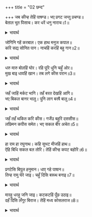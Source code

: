 +++
title = "02 छन्द"

+++
जब कीन्ह तेहिं पाषण्ड। भए प्रगट जन्तु प्रचण्ड॥  
बेताल भूत पिसाच। कर धरें धनु नाराच॥1॥  

<details><summary>भावार्थ</summary>

जब उसने पाखण्ड (माया) रचा, तब भयङ्कर जीव प्रकट हो गए। बेताल, भूत और पिशाच हाथों में धनुष-बाण लिए प्रकट हुए!॥1॥  
</details>

जोगिनि गहें करबाल। एक हाथ मनुज कपाल॥  
करि सद्य सोनित पान। नाचहिं करहिं बहु गान॥2॥  

<details><summary>भावार्थ</summary>

 योगिनियाँ एक हाथ में तलवार और दूसरे हाथ में मनुष्य की खोपडी लिए ताजा खून पीकर नाचने और बहुत तरह के गीत गाने लगीं॥2॥  
</details>

धरु मारु बोलहिं घोर। रहि पूरि धुनि चहुँ ओर॥  
मुख बाइ धावहिं खान। तब लगे कीस परान॥3॥  

<details><summary>भावार्थ</summary>

वे 'पकडो, मारो' आदि घोर शब्द बोल रही हैं। चारों ओर (सब दिशाओं में) यह ध्वनि भर गई। वे मुख फैलाकर खाने दौडती हैं। तब वानर भागने लगे॥3॥  
</details>

जहँ जाहिं मर्कट भागि। तहँ बरत देखहिं आगि॥  
भए बिकल बानर भालु। पुनि लाग बरषै बालु॥4॥  

<details><summary>भावार्थ</summary>

वानर भागकर जहाँ भी जाते हैं, वहीं आग जलती देखते हैं। वानर-भालू व्याकुल हो गए। फिर रावण बालू बरसाने लगा॥4॥  
</details>

जहँ तहँ थकित करि कीस। गर्जेउ बहुरि दससीस॥  
लछिमन कपीस समेत। भए सकल बीर अचेत॥5॥  

<details><summary>भावार्थ</summary>

वानरों को जहाँ-तहाँ थकित (शिथिल) कर रावण फिर गरजा। लक्ष्मणजी और सुग्रीव सहित सभी वीर अचेत हो गए॥5॥  
</details>

हा राम हा रघुनाथ। कहि सुभट मीजहिं हाथ॥  
ऐहि बिधि सकल बल तोरि। तेहिं कीन्ह कपट बहोरि॥6॥  

<details><summary>भावार्थ</summary>

 हा राम! हा रघुनाथ पुकारते हुए श्रेष्ठ योद्धा अपने हाथ मलते (पछताते) हैं। इस प्रकार सब का बल तोडकर रावण ने फिर दूसरी माया रची॥6॥  
</details>

प्रगटेसि बिपुल हनुमान। धाए गहे पाषान॥  
तिन्ह रामु घेरे जाइ। चहुँ दिसि बरूथ बनाइ॥7॥  

<details><summary>भावार्थ</summary>

उसने बहुत से हनुमान्‌ प्रकट किए, जो पत्थर लिए दौडे। उन्होन्ने चारों ओर दल बनाकर श्री रामचन्द्रजी को जा घेरा॥7॥  
</details>

मारहु धरहु जनि जाइ। कटकटहिं पूँछ उठाइ॥  
दहँ दिसि लँगूर बिराज। तेहिं मध्य कोसलराज॥8॥  

<details><summary>भावार्थ</summary>

वे पूँछ उठाकर कटकटाते हुए पुकारने लगे, 'मारो, पकडो, जाने न पावे'। उनके लङ्गूर (पूँछ) दसों दिशाओं में शोभा दे रहे हैं और उनके बीच में कोसलराज श्री रामजी हैं॥8॥  
</details>

